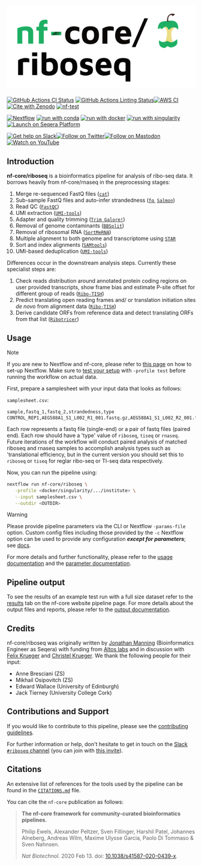 <h1>
  <picture>
    <source media="(prefers-color-scheme: dark)" srcset="docs/images/nf-core-riboseq_logo_dark.png">
    <img alt="nf-core/riboseq" src="docs/images/nf-core-riboseq_logo_light.png">
  </picture>
</h1>

[![GitHub Actions CI Status](https://github.com/nf-core/riboseq/actions/workflows/ci.yml/badge.svg)](https://github.com/nf-core/riboseq/actions/workflows/ci.yml)
[![GitHub Actions Linting Status](https://github.com/nf-core/riboseq/actions/workflows/linting.yml/badge.svg)](https://github.com/nf-core/riboseq/actions/workflows/linting.yml)[![AWS CI](https://img.shields.io/badge/CI%20tests-full%20size-FF9900?labelColor=000000&logo=Amazon%20AWS)](https://nf-co.re/riboseq/results)[![Cite with Zenodo](http://img.shields.io/badge/DOI-10.5281/zenodo.XXXXXXX-1073c8?labelColor=000000)](https://doi.org/10.5281/zenodo.XXXXXXX)
[![nf-test](https://img.shields.io/badge/unit_tests-nf--test-337ab7.svg)](https://www.nf-test.com)

[![Nextflow](https://img.shields.io/badge/nextflow%20DSL2-%E2%89%A523.04.0-23aa62.svg)](https://www.nextflow.io/)
[![run with conda](http://img.shields.io/badge/run%20with-conda-3EB049?labelColor=000000&logo=anaconda)](https://docs.conda.io/en/latest/)
[![run with docker](https://img.shields.io/badge/run%20with-docker-0db7ed?labelColor=000000&logo=docker)](https://www.docker.com/)
[![run with singularity](https://img.shields.io/badge/run%20with-singularity-1d355c.svg?labelColor=000000)](https://sylabs.io/docs/)
[![Launch on Seqera Platform](https://img.shields.io/badge/Launch%20%F0%9F%9A%80-Seqera%20Platform-%234256e7)](https://tower.nf/launch?pipeline=https://github.com/nf-core/riboseq)

[![Get help on Slack](http://img.shields.io/badge/slack-nf--core%20%23riboseq-4A154B?labelColor=000000&logo=slack)](https://nfcore.slack.com/channels/riboseq)[![Follow on Twitter](http://img.shields.io/badge/twitter-%40nf__core-1DA1F2?labelColor=000000&logo=twitter)](https://twitter.com/nf_core)[![Follow on Mastodon](https://img.shields.io/badge/mastodon-nf__core-6364ff?labelColor=FFFFFF&logo=mastodon)](https://mstdn.science/@nf_core)[![Watch on YouTube](http://img.shields.io/badge/youtube-nf--core-FF0000?labelColor=000000&logo=youtube)](https://www.youtube.com/c/nf-core)

## Introduction

**nf-core/riboseq** is a bioinformatics pipeline for analysis of ribo-seq data. It borrows heavily from nf-core/rnaseq in the preprocessing stages:

1. Merge re-sequenced FastQ files ([`cat`](http://www.linfo.org/cat.html))
2. Sub-sample FastQ files and auto-infer strandedness ([`fq`](https://github.com/stjude-rust-labs/fq), [`Salmon`](https://combine-lab.github.io/salmon/))
3. Read QC ([`FastQC`](https://www.bioinformatics.babraham.ac.uk/projects/fastqc/))
4. UMI extraction ([`UMI-tools`](https://github.com/CGATOxford/UMI-tools))
5. Adapter and quality trimming ([`Trim Galore!`](https://www.bioinformatics.babraham.ac.uk/projects/trim_galore/))
6. Removal of genome contaminants ([`BBSplit`](http://seqanswers.com/forums/showthread.php?t=41288))
7. Removal of ribosomal RNA ([`SortMeRNA`](https://github.com/biocore/sortmerna))
8. Multiple alignment to both genome and transcriptome using [`STAR`](https://github.com/alexdobin/STAR)
9. Sort and index alignments ([`SAMtools`](https://sourceforge.net/projects/samtools/files/samtools/))
10. UMI-based deduplication ([`UMI-tools`](https://github.com/CGATOxford/UMI-tools))

Differences occur in the downstream analysis steps. Currently these specialist steps are:

1. Check reads distribution around annotated protein coding regions on user provided transcripts, show frame bias and estimate P-site offset for different group of reads ([`Ribo-TISH`](https://github.com/zhpn1024/ribotish))
2. Predict translating open reading frames and/ or translation initiation sites _de novo_ from alignment data ([`Ribo-TISH`](https://github.com/zhpn1024/ribotish))
3. Derive candidate ORFs from reference data and detect translating ORFs from that list ([`Ribotricer`](https://github.com/smithlabcode/ribotricer))

## Usage

> [!NOTE]
> If you are new to Nextflow and nf-core, please refer to [this page](https://nf-co.re/docs/usage/installation) on how to set-up Nextflow. Make sure to [test your setup](https://nf-co.re/docs/usage/introduction#how-to-run-a-pipeline) with `-profile test` before running the workflow on actual data.

First, prepare a samplesheet with your input data that looks as follows:

`samplesheet.csv`:

```csv
sample,fastq_1,fastq_2,strandedness,type
CONTROL_REP1,AEG588A1_S1_L002_R1_001.fastq.gz,AEG588A1_S1_L002_R2_001.fastq.gz,forward,riboseq
```

Each row represents a fastq file (single-end) or a pair of fastq files (paired end). Each row should have a 'type' value of `riboseq`, `tiseq` or `rnaseq`. Future iterations of the workflow will conduct paired analysis of matched riboseq and rnaseq samples to accomplish analysis types such as 'translational efficiency, but in the current version you should set this to `riboseq` or `tiseq` for reglar ribo-seq or TI-seq data respectively. 

Now, you can run the pipeline using:

```bash
nextflow run nf-core/riboseq \
   -profile <docker/singularity/.../institute> \
   --input samplesheet.csv \
   --outdir <OUTDIR>
```

> [!WARNING]
> Please provide pipeline parameters via the CLI or Nextflow `-params-file` option. Custom config files including those provided by the `-c` Nextflow option can be used to provide any configuration _**except for parameters**_;
> see [docs](https://nf-co.re/usage/configuration#custom-configuration-files).

For more details and further functionality, please refer to the [usage documentation](https://nf-co.re/riboseq/usage) and the [parameter documentation](https://nf-co.re/riboseq/parameters).

## Pipeline output

To see the results of an example test run with a full size dataset refer to the [results](https://nf-co.re/riboseq/results) tab on the nf-core website pipeline page.
For more details about the output files and reports, please refer to the
[output documentation](https://nf-co.re/riboseq/output).

## Credits

nf-core/riboseq was originally written by [Jonathan Manning](https://github.com/pinin4fjords) (Bioinformatics Engineer as Seqera) with funding from [Altos labs](https://www.altoslabs.com/) and in discussion with [Felix Krueger](https://github.com/FelixKrueger) and [Christel Krueger](https://github.com/ChristelKrueger). We thank the following people for their input:

 - Anne Bresciani (ZS)
 - Mikhail Osipovitch (ZS)
 - Edward Wallace (University of Edinburgh)
 - Jack Tierney (University College Cork)
 
## Contributions and Support

If you would like to contribute to this pipeline, please see the [contributing guidelines](.github/CONTRIBUTING.md).

For further information or help, don't hesitate to get in touch on the [Slack `#riboseq` channel](https://nfcore.slack.com/channels/riboseq) (you can join with [this invite](https://nf-co.re/join/slack)).

## Citations

<!-- TODO nf-core: Add citation for pipeline after first release. Uncomment lines below and update Zenodo doi and badge at the top of this file. -->
<!-- If you use nf-core/riboseq for your analysis, please cite it using the following doi: [10.5281/zenodo.XXXXXX](https://doi.org/10.5281/zenodo.XXXXXX) -->

An extensive list of references for the tools used by the pipeline can be found in the [`CITATIONS.md`](CITATIONS.md) file.

You can cite the `nf-core` publication as follows:

> **The nf-core framework for community-curated bioinformatics pipelines.**
>
> Philip Ewels, Alexander Peltzer, Sven Fillinger, Harshil Patel, Johannes Alneberg, Andreas Wilm, Maxime Ulysse Garcia, Paolo Di Tommaso & Sven Nahnsen.
>
> _Nat Biotechnol._ 2020 Feb 13. doi: [10.1038/s41587-020-0439-x](https://dx.doi.org/10.1038/s41587-020-0439-x).
